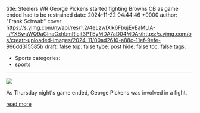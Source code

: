 title: Steelers WR George Pickens started fighting Browns CB as game ended had to be restrained
date: 2024-11-22 04:44:46 +0000
author: "Frank Schwab"
cover: https://s.yimg.com/ny/api/res/1.2/4eLzwIXlk6FbujEvEaMLlA--/YXBwaWQ9aGlnaGxhbmRlcjt3PTEyMDA7aD04MDA-/https:/s.yimg.com/os/creatr-uploaded-images/2024-11/00ad2610-a88c-11ef-9efe-996dd315585b
draft: false
top: false
type: post
hide: false
toc: false
tags:
  - Sports
categories:
  - sports
---

![](https://s.yimg.com/ny/api/res/1.2/4eLzwIXlk6FbujEvEaMLlA--/YXBwaWQ9aGlnaGxhbmRlcjt3PTEyMDA7aD04MDA-/https:/s.yimg.com/os/creatr-uploaded-images/2024-11/00ad2610-a88c-11ef-9efe-996dd315585b)

As Thursday night's game ended, George Pickens was involved in a fight.

[read more](https://sports.yahoo.com/steelers-wr-george-pickens-started-fighting-browns-cb-as-game-ended-had-to-be-restrained-044444753.html)
